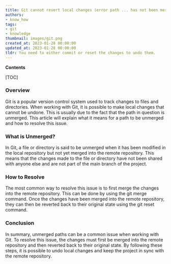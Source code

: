 ```yaml
---
title: Git cannot revert local changes (error path ... has not been merged)
authors:
- know_how
tags:
- git
- knowledge
thumbnail: images/git.png
created_at: 2023-01-28 00:00:00
updated_at: 2023-01-28 00:00:00
tldr: You need to either commit or reset the changes to undo them.
---
```


**Contents**

[TOC]

### Overview

Git is a popular version control system used to track changes to files and directories. When working with Git, it is possible to make local changes that cannot be undone. This is usually due to the fact that the path in question is unmerged. This article will explain what it means for a path to be unmerged and how to resolve this issue.

### What is Unmerged?

In Git, a file or directory is said to be unmerged when it has been modified in the local repository but not yet merged into the remote repository. This means that the changes made to the file or directory have not been shared with anyone else and are not part of the main branch of the project.

### How to Resolve

The most common way to resolve this issue is to first merge the changes into the remote repository. This can be done by using the git merge command. Once the changes have been merged into the remote repository, they can then be reverted back to their original state using the git reset command.

### Conclusion

In summary, unmerged paths can be a common issue when working with Git. To resolve this issue, the changes must first be merged into the remote repository and then reverted back to their original state. By following these steps, it is possible to undo local changes and keep the project in sync with the remote repository.
